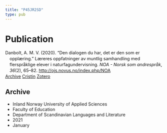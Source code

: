 ```yaml
---
title: "P45JR2SD"
type: pub
---
```

<h1>Publication</h1>
<article id="csl-bib-container-P45JR2SD" class="csl-bib-container">
  <div class="csl-bib-body" style="line-height: 1.35; padding-left: 1em; text-indent:-1em;">
  <div class="csl-entry">Danbolt, A. M. V. (2020). &#x201C;Den dialogen du har, det er den som er oppl&#xE6;ring.&#x201D; L&#xE6;reres oppfatninger av muntlig samhandling med flerspr&#xE5;klige elever i naturfagundervisning. <i>NOA - Norsk som andrespr&#xE5;k</i>, <i>36</i>(2), 65&#x2013;82. <a href="http://ojs.novus.no/index.php/NOA">http://ojs.novus.no/index.php/NOA</a></div>
</div>
  <div class="csl-bib-buttons">
    <a href="#taxonomy-article-P45JR2SD" class="csl-bib-button">Archive</a>
    <a href alt="Cristin URL" class="csl-bib-button">Cristin</a>
    <a href alt="Zotero URL" class="csl-bib-button">Zotero</a>
  </div>
  <div id="csl-bib-meta-container-P45JR2SD"></div>
</article>
<div id="csl-bib-meta-P45JR2SD" class="csl-bib-meta">
  <article id="taxonomy-article-P45JR2SD" class="taxonomy-article">
    <h1>Archive</h1>
    <ul>
      <li>Inland Norway University of Applied Sciences</li>
      <li>Faculty of Education</li>
      <li>Department of Scandinavian Languages and Literature</li>
      <li>2021</li>
      <li>January</li>
    </ul>
  </article>
</div>
